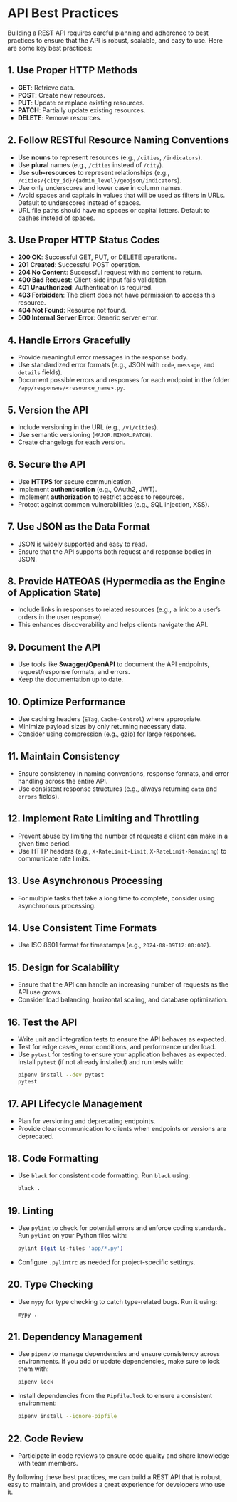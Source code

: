 # API Best Practices

Building a REST API requires careful planning and adherence to best practices to ensure that the API is robust, scalable, and easy to use. Here are some key best practices:

## 1. **Use Proper HTTP Methods**
   - **GET**: Retrieve data.
   - **POST**: Create new resources.
   - **PUT**: Update or replace existing resources.
   - **PATCH**: Partially update existing resources.
   - **DELETE**: Remove resources.

## 2. **Follow RESTful Resource Naming Conventions**
   - Use **nouns** to represent resources (e.g., `/cities`, `/indicators`).
   - Use **plural** names (e.g., `/cities` instead of `/city`).
   - Use **sub-resources** to represent relationships (e.g., `/cities/{city_id}/{admin_level}/geojson/indicators`).
   - Use only underscores and lower case in column names.
   - Avoid spaces and capitals in values that will be used as filters in URLs. Default to underscores instead of spaces.
   - URL file paths should have no spaces or capital letters. Default to dashes instead of spaces.

## 3. **Use Proper HTTP Status Codes**
   - **200 OK**: Successful GET, PUT, or DELETE operations.
   - **201 Created**: Successful POST operation.
   - **204 No Content**: Successful request with no content to return.
   - **400 Bad Request**: Client-side input fails validation.
   - **401 Unauthorized**: Authentication is required.
   - **403 Forbidden**: The client does not have permission to access this resource.
   - **404 Not Found**: Resource not found.
   - **500 Internal Server Error**: Generic server error.

## 4. **Handle Errors Gracefully**
   - Provide meaningful error messages in the response body.
   - Use standardized error formats (e.g., JSON with `code`, `message`, and `details` fields).
   - Document possible errors and responses for each endpoint in the folder `/app/responses/<resource_name>.py`.

## 5. **Version the API**
   - Include versioning in the URL (e.g., `/v1/cities`).
   - Use semantic versioning (`MAJOR.MINOR.PATCH`).
   - Create changelogs for each version.

## 6. **Secure the API**
   - Use **HTTPS** for secure communication.
   - Implement **authentication** (e.g., OAuth2, JWT).
   - Implement **authorization** to restrict access to resources.
   - Protect against common vulnerabilities (e.g., SQL injection, XSS).

## 7. **Use JSON as the Data Format**
   - JSON is widely supported and easy to read.
   - Ensure that the API supports both request and response bodies in JSON.

## 8. **Provide HATEOAS (Hypermedia as the Engine of Application State)**
   - Include links in responses to related resources (e.g., a link to a user’s orders in the user response).
   - This enhances discoverability and helps clients navigate the API.

## 9. **Document the API**
   - Use tools like **Swagger/OpenAPI** to document the API endpoints, request/response formats, and errors.
   - Keep the documentation up to date.

## 10. **Optimize Performance**
   - Use caching headers (`ETag`, `Cache-Control`) where appropriate.
   - Minimize payload sizes by only returning necessary data.
   - Consider using compression (e.g., gzip) for large responses.

## 11. **Maintain Consistency**
   - Ensure consistency in naming conventions, response formats, and error handling across the entire API.
   - Use consistent response structures (e.g., always returning `data` and `errors` fields).

## 12. **Implement Rate Limiting and Throttling**
   - Prevent abuse by limiting the number of requests a client can make in a given time period.
   - Use HTTP headers (e.g., `X-RateLimit-Limit`, `X-RateLimit-Remaining`) to communicate rate limits.

## 13. **Use Asynchronous Processing**
   - For multiple tasks that take a long time to complete, consider using asynchronous processing.

## 14. **Use Consistent Time Formats**
   - Use ISO 8601 format for timestamps (e.g., `2024-08-09T12:00:00Z`).

## 15. **Design for Scalability**
   - Ensure that the API can handle an increasing number of requests as the API use grows.
   - Consider load balancing, horizontal scaling, and database optimization.

## 16. **Test the API**
   - Write unit and integration tests to ensure the API behaves as expected.
   - Test for edge cases, error conditions, and performance under load.
   - Use `pytest` for testing to ensure your application behaves as expected. Install `pytest` (if not already installed) and run tests with:
     ```sh
     pipenv install --dev pytest
     pytest
     ```

## 17. **API Lifecycle Management**
   - Plan for versioning and deprecating endpoints.
   - Provide clear communication to clients when endpoints or versions are deprecated.

## 18. **Code Formatting**
   - Use `black` for consistent code formatting. Run `black` using:
     ```sh
     black .
     ```

## 19. **Linting**
   - Use `pylint` to check for potential errors and enforce coding standards. Run `pylint` on your Python files with:
     ```sh
     pylint $(git ls-files 'app/*.py')
     ```
   - Configure `.pylintrc` as needed for project-specific settings.

## 20. **Type Checking**
   - Use `mypy` for type checking to catch type-related bugs. Run it using:
     ```sh
     mypy .
     ```

## 21. **Dependency Management**
   - Use `pipenv` to manage dependencies and ensure consistency across environments. If you add or update dependencies, make sure to lock them with:
     ```sh
     pipenv lock
     ```
   - Install dependencies from the `Pipfile.lock` to ensure a consistent environment:
     ```sh
     pipenv install --ignore-pipfile
     ```

## 22. **Code Review**
   - Participate in code reviews to ensure code quality and share knowledge with team members.

By following these best practices, we can build a REST API that is robust, easy to maintain, and provides a great experience for developers who use it.